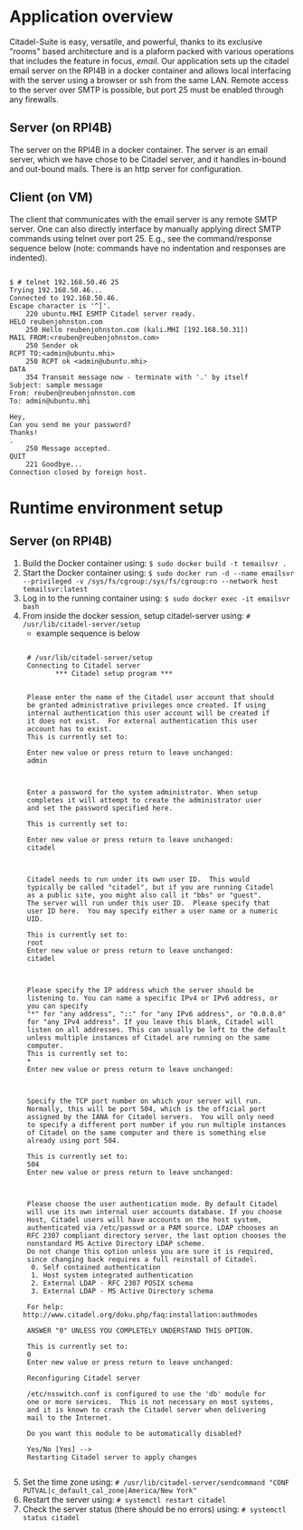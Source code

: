 # Application overview
Citadel-Suite is easy, versatile, and powerful, thanks to its exclusive "rooms" based architecture and is a plaform packed with various operations that includes the feature in focus, _email_. Our application sets up the citadel email server on the RPI4B in a docker container and allows local interfacing with the server using a browser or ssh from the same LAN.  Remote access to the server over SMTP is possible, but port 25 must be enabled through any firewalls.

## Server (on RPI4B)
The server on the RPI4B in a docker container. The server is an email server, which we have chose to be Citadel server, and it handles in-bound and out-bound mails.  There is an http server for configuration.

## Client (on VM)
The client that communicates with the email server is any remote SMTP server.  One can also directly interface by manually applying direct SMTP commands using telnet over port 25.  E.g., see the command/response sequence below (note: commands have no indentation and  responses are indented).
<pre><code>
$ # telnet 192.168.50.46 25
Trying 192.168.50.46...
Connected to 192.168.50.46.
Escape character is '^]'.
    220 ubuntu.MHI ESMTP Citadel server ready.
HELO reubenjohnston.com
    250 Hello reubenjohnston.com (kali.MHI [192.168.50.31])
MAIL FROM:&ltreuben@reubenjohnston.com&gt
    250 Sender ok
RCPT TO:&ltadmin@ubuntu.mhi&gt
    250 RCPT ok &ltadmin@ubuntu.mhi&gt
DATA
    354 Transmit message now - terminate with '.' by itself
Subject: sample message
From: reuben@reubenjohnston.com
To: admin@ubuntu.mhi

Hey,
Can you send me your password?
Thanks!
.
    250 Message accepted.
QUIT
    221 Goodbye...
Connection closed by foreign host.
</code></pre>

# Runtime environment setup
## Server (on RPI4B)
1. Build the Docker container using: `$ sudo docker build -t temailsvr .`
1. Start the Docker container using: `$ sudo docker run -d --name emailsvr --privileged -v /sys/fs/cgroup:/sys/fs/cgroup:ro --network host temailsvr:latest`
1. Log in to the running container using: `$ sudo docker exec -it emailsvr bash`
1. From inside the docker session, setup citadel-server using: `# /usr/lib/citadel-server/setup`
    * example sequence is below
    <pre><code>
    # /usr/lib/citadel-server/setup
    Connecting to Citadel server
   	       *** Citadel setup program ***
    <Citadel administrator username:>

    Please enter the name of the Citadel user account that should 
    be granted administrative privileges once created. If using 
    internal authentication this user account will be created if 
    it does not exist.  For external authentication this user 
    account has to exist.
    This is currently set to:

    Enter new value or press return to leave unchanged:
    admin

    <Administrator password:>

    Enter a password for the system administrator. When setup
    completes it will attempt to create the administrator user
    and set the password specified here.

    This is currently set to:

    Enter new value or press return to leave unchanged:
    citadel

    <Citadel User ID:>

    Citadel needs to run under its own user ID.  This would
    typically be called "citadel", but if you are running Citadel
    as a public site, you might also call it "bbs" or "guest".
    The server will run under this user ID.  Please specify that
    user ID here.  You may specify either a user name or a numeric
    UID.

    This is currently set to:
    root
    Enter new value or press return to leave unchanged:
    citadel

    <Listening address for the Citadel server:>

    Please specify the IP address which the server should be 
    listening to. You can name a specific IPv4 or IPv6 address, or 
    you can specify
    "*" for "any address", "::" for "any IPv6 address", or "0.0.0.0"
    for "any IPv4 address". If you leave this blank, Citadel will
    listen on all addresses. This can usually be left to the default
    unless multiple instances of Citadel are running on the same 
    computer.
    This is currently set to:
    *
    Enter new value or press return to leave unchanged:

    <Server port number:>

    Specify the TCP port number on which your server will run.
    Normally, this will be port 504, which is the official port
    assigned by the IANA for Citadel servers.  You will only need
    to specify a different port number if you run multiple instances
    of Citadel on the same computer and there is something else
    already using port 504.

    This is currently set to:
    504
    Enter new value or press return to leave unchanged:

    <Authentication method to use:>

    Please choose the user authentication mode. By default Citadel
    will use its own internal user accounts database. If you choose
    Host, Citadel users will have accounts on the host system, 
    authenticated via /etc/passwd or a PAM source. LDAP chooses an 
    RFC 2307 compliant directory server, the last option chooses the 
    nonstandard MS Active Directory LDAP scheme.
    Do not change this option unless you are sure it is required, 
    since changing back requires a full reinstall of Citadel.
     0. Self contained authentication
     1. Host system integrated authentication
     2. External LDAP - RFC 2307 POSIX schema
     3. External LDAP - MS Active Directory schema

    For help: http://www.citadel.org/doku.php/faq:installation:authmodes

    ANSWER "0" UNLESS YOU COMPLETELY UNDERSTAND THIS OPTION.

    This is currently set to:
    0
    Enter new value or press return to leave unchanged:

    Reconfiguring Citadel server

    /etc/nsswitch.conf is configured to use the 'db' module for
    one or more services.  This is not necessary on most systems,
    and it is known to crash the Citadel server when delivering
    mail to the Internet.

    Do you want this module to be automatically disabled?

    Yes/No [Yes] --> 
    Restarting Citadel server to apply changes
    </code></pre>
1. Set the time zone using: `# /usr/lib/citadel-server/sendcommand "CONF PUTVAL|c_default_cal_zone|America/New York"`
1. Restart the server using: `# systemctl restart citadel`
1. Check the server status (there should be no errors) using: `# systemctl status citadel`
